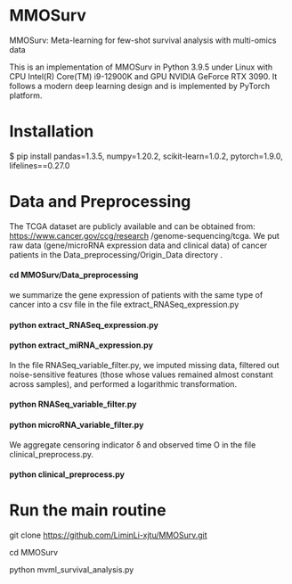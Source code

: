 # MMOSurv

MMOSurv: Meta-learning for few-shot survival analysis with multi-omics data

This is an implementation of MMOSurv in Python 3.9.5 under Linux with CPU Intel(R) Core(TM) i9-12900K and GPU NVIDIA GeForce RTX 3090. It follows a modern deep learning design and is implemented by PyTorch platform.

# Installation

$ pip install pandas=1.3.5, numpy=1.20.2, scikit-learn=1.0.2, pytorch=1.9.0, lifelines==0.27.0


# Data and Preprocessing

The TCGA dataset are publicly available and can be obtained from: https://www.cancer.gov/ccg/research /genome-sequencing/tcga. We put raw data (gene/microRNA expression data and clinical data) of cancer patients in the Data_preprocessing/Origin_Data directory .

#### cd MMOSurv/Data_preprocessing

we summarize the gene expression of patients with the same type of cancer into a csv file in the file extract_RNASeq_expression.py

#### python extract_RNASeq_expression.py

#### python extract_miRNA_expression.py

In the file RNASeq_variable_filter.py, we imputed missing data, filtered out noise-sensitive features (those whose values ​​remained almost constant across samples), and performed a logarithmic transformation.

#### python RNASeq_variable_filter.py

#### python microRNA_variable_filter.py

We aggregate censoring indicator δ and observed time O in the file clinical_preprocess.py.

#### python clinical_preprocess.py

# Run the main routine

git clone https://github.com/LiminLi-xjtu/MMOSurv.git

cd MMOSurv

python mvml_survival_analysis.py
